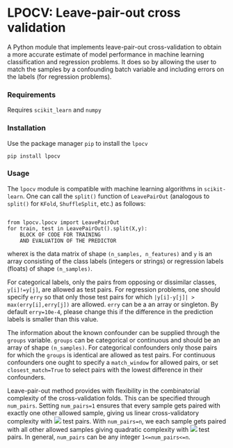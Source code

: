 # LPOCV: Leave-pair-out cross validation
A Python module that implements leave-pair-out cross-validation to obtain a more accurate estimate of model performance in machine learning classification and regression problems. It does so by allowing the user to match the samples by a confounding batch variable and including errors on the labels (for regression problems).

### Requirements
Requires `scikit_learn` and `numpy`
### Installation
Use the package manager `pip` to  install the `lpocv`
```
pip install lpocv
```
### Usage
The `lpocv` module is compatible with machine learning algorithms in `scikit-learn`. One can call the `split()` function of `LeavePairOut` (analogous to `split()` for `KFold`, `ShuffleSplit`, etc.) as follows:

<pre><code>
from lpocv.lpocv import LeavePairOut
for train, test in LeavePairOut().split(X,y):
	BLOCK OF CODE FOR TRAINING
	AND EVALUATION OF THE PREDICTOR
</code></pre>
where`X` is the data matrix of shape  `(n_samples, n_features)` and `y` is an array consisting of the class labels (integers or strings) or regression labels (floats) of shape `(n_samples)`.

For categorical labels, only the pairs from opposing or dissimilar classes, <code>y[i]!=y[j]</code>, are allowed as test pairs. For regression problems, one should specify `erry` so that only those test pairs for which  <code>|y[i]-y[j]| > max(erry[i],erry[j])</code> are allowed. `erry` can be a an array or singleton. By default `erry=10e-4`, please change this if the difference in the prediction labels is smaller than this value.

The information about the known confounder can be supplied through the `groups` variable. `groups` can be categorical  or continuous and should be an array of shape `(n_samples)`. For categorical confounders only those pairs for which the `groups` is identical are allowed as test pairs. For continuous confounders one ought to specify a `match_window` for allowed pairs, or set `closest_match=True`  to select pairs with the lowest difference in their confounders.

Leave-pair-out method provides with flexibility in the combinatorial complexity of the cross-validation folds. This can be specified through `num_pairs`. Setting `num_pairs=1` ensures that every sample gets paired with exactly one other allowed sample, giving us linear cross-validatory complexity with  <img src="https://render.githubusercontent.com/render/math?math=\mathcal{O}(n)">  test pairs. With `num_pairs=n`, we each sample gets paired with all other allowed samples giving quadratic complexity with <img src="https://render.githubusercontent.com/render/math?math=\mathcal{O}(n^2)">  test pairs.  In general, `num_pairs` can be any integer `1<=num_pairs<=n`.
